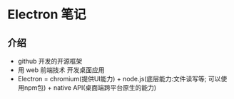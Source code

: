 # Electron 笔记
## 介绍
- github 开发的开源框架
- 用 web 前端技术 开发桌面应用
- Electron = chromium(提供UI能力) + node.js(底层能力:文件读写等; 可以使用npm包) + native API(桌面端跨平台原生的能力)

## 